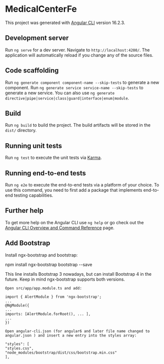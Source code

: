# MedicalCenterFe

This project was generated with [Angular CLI](https://github.com/angular/angular-cli) version 16.2.3.

## Development server

Run `ng serve` for a dev server. Navigate to `http://localhost:4200/`. The application will automatically reload if you change any of the source files.

## Code scaffolding

Run `ng generate component component-name --skip-tests` to generate a new component.
Run `ng generate service service-name --skip-tests` to generate a new service.
You can also use `ng generate directive|pipe|service|class|guard|interface|enum|module`.

## Build

Run `ng build` to build the project. The build artifacts will be stored in the `dist/` directory.

## Running unit tests

Run `ng test` to execute the unit tests via [Karma](https://karma-runner.github.io).

## Running end-to-end tests

Run `ng e2e` to execute the end-to-end tests via a platform of your choice. To use this command, you need to first add a package that implements end-to-end testing capabilities.

## Further help

To get more help on the Angular CLI use `ng help` or go check out the [Angular CLI Overview and Command Reference](https://angular.io/cli) page.

## Add Bootstrap


Install ngx-bootstrap and bootstrap:

npm install ngx-bootstrap bootstrap --save

This line installs Bootstrap 3 nowadays, but can install Bootstrap 4 in the future. Keep in mind ngx-bootstrap supports both versions.

    Open src/app/app.module.ts and add:

    import { AlertModule } from 'ngx-bootstrap';
    ...
    @NgModule({
    ...
    imports: [AlertModule.forRoot(), ... ],
    ... 
    })

    Open angular-cli.json (for angular6 and later file name changed to angular.json ) and insert a new entry into the styles array:

    "styles": [
    "styles.css",
    "node_modules/bootstrap/dist/css/bootstrap.min.css"
    ],